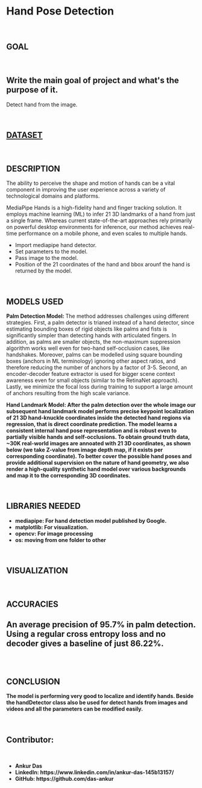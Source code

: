 <h1>Hand Pose Detection</h1>
<br>
<h2>GOAL</h2>
<br>
<h2>Write the main goal of project and what's the purpose of it.</h2>
<p>Detect hand from the image.</p>
<br>
<a href="https://www.kaggle.com/rupakroy/handpose-detection"><h2>DATASET</h2></a>
<br>
<h2>DESCRIPTION</h2>
<p>The ability to perceive the shape and motion of hands can be a vital component in improving the user experience across a variety of technological domains and platforms.

MediaPipe Hands is a high-fidelity hand and finger tracking solution. It employs machine learning (ML) to infer 21 3D landmarks of a hand from just a single frame. Whereas current state-of-the-art approaches rely primarily on powerful desktop environments for inference, our method achieves real-time performance on a mobile phone, and even scales to multiple hands.</p>
<p>
    <ul>
        <li>Import mediapipe hand detector.</li>
        <li>Set parameters to the model.</li>
        <li>Pass image to the model.</li>
        <li>Position of the 21 coordinates of the hand and bbox arounf the hand is returned by the model.</li>
    </ul>
</p>
</br>
<h2>MODELS USED</h2>
<p><strong>Palm Detection Model: </strong>The method addresses challenges using different strategies. First, a palm detector is trianed instead of a hand detector, since estimating bounding boxes of rigid objects like palms and fists is significantly simpler than detecting hands with articulated fingers. In addition, as palms are smaller objects, the non-maximum suppression algorithm works well even for two-hand self-occlusion cases, like handshakes. Moreover, palms can be modelled using square bounding boxes (anchors in ML terminology) ignoring other aspect ratios, and therefore reducing the number of anchors by a factor of 3-5. Second, an encoder-decoder feature extractor is used for bigger scene context awareness even for small objects (similar to the RetinaNet approach). Lastly, we minimize the focal loss during training to support a large amount of anchors resulting from the high scale variance.</p>
<p><strong>Hand Landmark Model: </styrong>After the palm detection over the whole image our subsequent hand landmark model performs precise keypoint localization of 21 3D hand-knuckle coordinates inside the detected hand regions via regression, that is direct coordinate prediction. The model learns a consistent internal hand pose representation and is robust even to partially visible hands and self-occlusions. To obtain ground truth data, ~30K real-world images are annoated with 21 3D coordinates, as shown below (we take Z-value from image depth map, if it exists per corresponding coordinate). To better cover the possible hand poses and provide additional supervision on the nature of hand geometry, we also render a high-quality synthetic hand model over various backgrounds and map it to the corresponding 3D coordinates.</p>
<br>
<h2>LIBRARIES NEEDED</h2>
<p>
    <ul>
        <li>mediapipe: For hand detection model published by Google.</li>
        <li>matplotlib: For visualization.</li>
        <li>opencv: For image processing</li>
        <li>os: moving from one  folder to other</li>
    </ul>
</p>
<br>
<h2>VISUALIZATION</h2>
<br>
<h2>ACCURACIES<h2>
<p>An average precision of 95.7% in palm detection. Using a regular cross entropy loss and no decoder gives a baseline of just 86.22%.</p>
<br>
<h2>CONCLUSION</h2>
<p>The model is performing very good to localize and identify hands. Beside the handDetector class also be used for detect hands from images and videos and all the parameters can be modified easily.</p>
<br>
<h2>Contributor: </h2>
<br>
<ul>
    <li><strong>Ankur Das</strong></li>
    <li><strong>LinkedIn: </strong>https://www.linkedin.com/in/ankur-das-145b13157/</li>
    <li><strong>GitHub: </strong>https://github.com/das-ankur</li>
</ul>
<br>